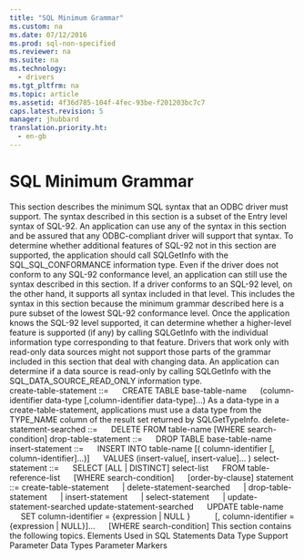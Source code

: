 ```yaml
---
title: "SQL Minimum Grammar"
ms.custom: na
ms.date: 07/12/2016
ms.prod: sql-non-specified
ms.reviewer: na
ms.suite: na
ms.technology: 
  - drivers
ms.tgt_pltfrm: na
ms.topic: article
ms.assetid: 4f36d785-104f-4fec-93be-f201203bc7c7
caps.latest.revision: 5
manager: jhubbard
translation.priority.ht: 
  - en-gb
---
```

# SQL Minimum Grammar
<?xml version="1.0" encoding="utf-8"?>
<developerReferenceWithoutSyntaxDocument xmlns="http://ddue.schemas.microsoft.com/authoring/2003/5" xmlns:xlink="http://www.w3.org/1999/xlink" xmlns:xsi="http://www.w3.org/2001/XMLSchema-instance" xsi:schemaLocation="http://ddue.schemas.microsoft.com/authoring/2003/5 http://dduestorage.blob.core.windows.net/ddueschema/developer.xsd">
  <introduction>
    <para>This section describes the minimum SQL syntax that an ODBC driver must support. The syntax described in this section is a subset of the Entry level syntax of SQL-92. </para>
    <para>An application can use any of the syntax in this section and be assured that any ODBC-compliant driver will support that syntax. To determine whether additional features of SQL-92 not in this section are supported, the application should call <legacyBold>SQLGetInfo</legacyBold> with the SQL_SQL_CONFORMANCE information type. Even if the driver does not conform to any SQL-92 conformance level, an application can still use the syntax described in this section. If a driver conforms to an SQL-92 level, on the other hand, it supports all syntax included in that level. This includes the syntax in this section because the minimum grammar described here is a pure subset of the lowest SQL-92 conformance level. Once the application knows the SQL-92 level supported, it can determine whether a higher-level feature is supported (if any) by calling <legacyBold>SQLGetInfo</legacyBold> with the individual information type corresponding to that feature. </para>
    <para>Drivers that work only with read-only data sources might not support those parts of the grammar included in this section that deal with changing data. An application can determine if a data source is read-only by calling <legacyBold>SQLGetInfo</legacyBold> with the SQL_DATA_SOURCE_READ_ONLY information type.</para>
  </introduction>
  <section>
    <title>Statement</title>
    <content>
      <para>
        <legacyItalic>create-table-statement</legacyItalic> ::= </para>
      <para>     CREATE TABLE <legacyItalic>base-table-name</legacyItalic> </para>
      <para>     (<legacyItalic>column-identifier data-type</legacyItalic> [<legacyItalic>,column-identifier data-type</legacyItalic>]...)</para>
      <alert class="important">
        <para>As a <legacyItalic>data-type</legacyItalic> in a <legacyItalic>create-table-statement</legacyItalic>, applications must use a data type from the TYPE_NAME column of the result set returned by <legacyBold>SQLGetTypeInfo</legacyBold>.</para>
      </alert>
      <para>
        <legacyItalic>delete-statement-searched</legacyItalic> ::= </para>
      <para>     DELETE FROM <legacyItalic>table-name</legacyItalic> [WHERE <legacyItalic>search-condition</legacyItalic>]</para>
      <para>
        <legacyItalic>drop-table-statement</legacyItalic> ::= </para>
      <para>     DROP TABLE <legacyItalic>base-table-name</legacyItalic></para>
      <para>
        <legacyItalic>insert-statement</legacyItalic> ::= </para>
      <para>     INSERT INTO <legacyItalic>table-name</legacyItalic> [( <legacyItalic>column-identifier</legacyItalic> [, <legacyItalic>column-identifier</legacyItalic>]...)]      VALUES (<legacyItalic>insert-value</legacyItalic>[, <legacyItalic>insert-value</legacyItalic>]... )</para>
      <para>
        <legacyItalic>select-statement</legacyItalic> ::= </para>
      <para>     SELECT [ALL | DISTINCT] <legacyItalic>select-list</legacyItalic> </para>
      <para>     FROM <legacyItalic>table-reference-list</legacyItalic> </para>
      <para>     [WHERE <legacyItalic>search-condition</legacyItalic>] </para>
      <para>     [<legacyItalic>order-by-clause</legacyItalic>]</para>
      <para>
        <legacyItalic>statement</legacyItalic> ::= <legacyItalic>create-table-statement</legacyItalic> </para>
      <para>     | <legacyItalic>delete-statement-searched</legacyItalic> </para>
      <para>     | <legacyItalic>drop-table-statement</legacyItalic> </para>
      <para>     | <legacyItalic>insert-statement</legacyItalic> </para>
      <para>     | <legacyItalic>select-statement</legacyItalic> </para>
      <para>     | <legacyItalic>update-statement-searched</legacyItalic></para>
      <para>
        <legacyItalic>update-statement-searched</legacyItalic> </para>
      <para>     UPDATE <legacyItalic>table-name</legacyItalic> </para>
      <para>     SET <legacyItalic>column-identifier</legacyItalic> = {<legacyItalic>expression</legacyItalic> | NULL } </para>
      <para>          [, <legacyItalic>column-identifier</legacyItalic> = {<legacyItalic>expression</legacyItalic> | NULL}]... </para>
      <para>     [WHERE <legacyItalic>search-condition</legacyItalic>]</para>
      <para>This section contains the following topics.  </para>
      <list class="bullet">
        <listItem>
          <para>
            <legacyLink xlink:href="85777525-1555-4731-8309-63a464c6b43a">Elements Used in SQL Statements</legacyLink>           </para>
        </listItem>
        <listItem>
          <para>
            <legacyLink xlink:href="782b4490-372b-4366-aad7-a486fb8a07c8">Data Type Support</legacyLink>           </para>
        </listItem>
        <listItem>
          <para>
            <legacyLink xlink:href="fd7e99d8-d26a-408c-9733-6ffccde99f75">Parameter Data Types</legacyLink>           </para>
        </listItem>
        <listItem>
          <para>
            <legacyLink xlink:href="07213d04-cd31-45fd-a8c8-2e16e09eeaf4">Parameter Markers</legacyLink>           </para>
        </listItem>
      </list>
    </content>
  </section>
  <relatedTopics />
</developerReferenceWithoutSyntaxDocument>